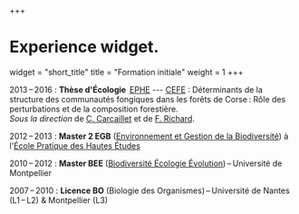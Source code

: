 +++
# Experience widget.
widget = "short_title"
title = "Formation initiale"
weight = 1
+++

2013 – 2016
: **Thèse d'Écologie**  [EPHE](https://www.ephe.fr) --- [CEFE](https://www.cefe.cnrs.fr/) : <span class="titre"> Déterminants de la structure des communautés fongiques dans les forêts de Corse : Rôle des perturbations et de la composition forestière. <a href="https://hal.archives-ouvertes.fr/tel-01578827"> <i class="far fa-file-pdf"></i> </a>  </span> <br/>
*Sous la direction* de [C. Carcaillet](https://www.univ-psl.fr/fr/expert/christopher-carcaillet) et
de [F. Richard](https://www.cefe.cnrs.fr/fr/recherche/ines/ibt/1058-ec/268-franck-richard).


2012 – 2013
:   **Master 2 EGB** ([Environnement et Gestion de la Biodiversité](https://www.ephe.fr/formations/master/master-biologie-sante-ecologie-bse/biodiversite-et-gestion-de-l-environnement-bge)) à l'[École Pratique des Hautes Études](https://www.ephe.fr) 

2010 – 2012
:   **Master BEE** ([Biodiversité Écologie Évolution](https://www.masters-biologie-ecologie.com/blog/)) – Université de Montpellier 

2007 – 2010
:   **Licence BO** (Biologie des Organismes) – Université de Nantes (L1 – L2) & Montpellier (L3) 